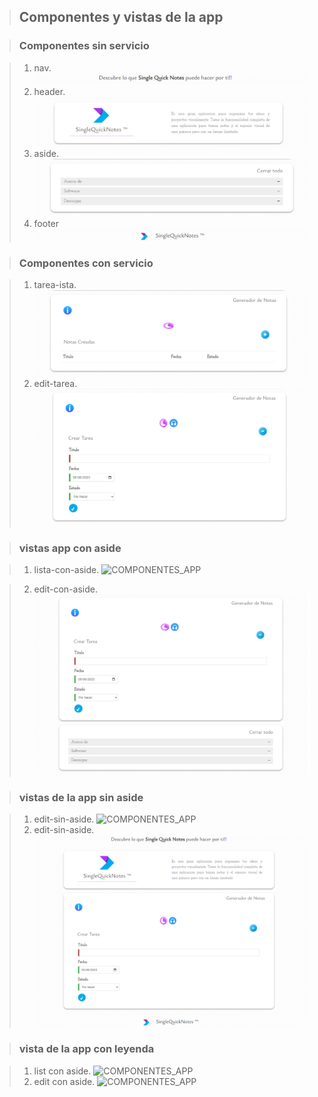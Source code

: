 
> ## Componentes y vistas de la app

> ### Componentes sin servicio 

> 1.   nav.
> ![COMPONENTES_APP](/README/Resources/img/nav.png)
> 2.   header.
> ![COMPONENTES_APP](/README/Resources/img/header.png)
> 3.   aside.
>![COMPONENTESS_APP](/README/Resources/img/aside.png)
> 4.   footer 
>![COMPONENTES_APP](/README/Resources/img/footer.png)

> ### Componentes con servicio

> 1.   tarea-ista.
> ![COMPONENTES_APP](/README/Resources/img/lista.png)
> 2.   edit-tarea.
> ![COMPONENTES_APP](/README/Resources/img/edit-sin-aside.png)

> ### vistas app con aside

> 1.  lista-con-aside.
> ![COMPONENTES_APP](/README/Resources/img/lista-con-aside)

> 2.  edit-con-aside.
> ![COMPONENTES_APP](/README/Resources/img/edit-con-aside.png)

> ### vistas de la app sin aside

> 1.  edit-sin-aside.
> ![COMPONENTES_APP](/README/Resources/img/)
> 2.  edit-sin-aside.
> ![COMPONENTES_APP](/README/Resources/img/edit.png)

> ### vista de la app con leyenda

> 1.  list con aside.
> ![COMPONENTES_APP](/README/Resources/img/)
> 1.  edit con aside.
> ![COMPONENTES_APP](/README/Resources/img/)